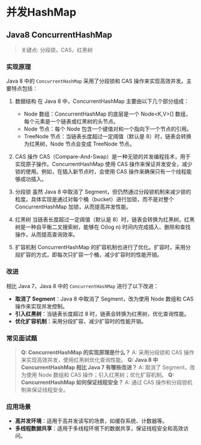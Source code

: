 # 并发HashMap

## Java8 ConcurrentHashMap

<!-- notecardId: 1735049009102 -->

> 关键点: 分段锁，CAS，红黑树

### 实现原理

Java 8 中的 `ConcurrentHashMap` 采用了分段锁和 CAS 操作来实现高效并发。主要特点包括：

1. 数据结构
在 Java 8 中，ConcurrentHashMap 主要由以下几个部分组成：
    - Node 数组：ConcurrentHashMap 的底层是一个 Node<K,V>[] 数组，每个元素是一个链表或红黑树的头节点。
    - Node 节点：每个 Node 包含一个键值对和一个指向下一个节点的引用。
    - TreeNode 节点：当链表长度超过一定阈值（默认是 8）时，链表会转换为红黑树，Node 节点会变成 TreeNode 节点。
2. CAS 操作
CAS（Compare-And-Swap）是一种无锁的并发编程技术，用于实现原子操作。ConcurrentHashMap 使用 CAS 操作来保证并发安全，减少锁的使用。例如，在插入新节点时，会使用 CAS 操作来确保只有一个线程能够成功插入。

3. 分段锁
虽然 Java 8 中取消了 Segment，但仍然通过分段锁机制来减少锁的粒度。具体实现是通过对每个桶（bucket）进行加锁，而不是对整个 ConcurrentHashMap 加锁，从而提高并发性能。

4. 红黑树
当链表长度超过一定阈值（默认是 8）时，链表会转换为红黑树。红黑树是一种自平衡二叉搜索树，能够在 O(log n) 时间内完成插入、删除和查找操作，从而提高查询效率。

5. 扩容机制
ConcurrentHashMap 的扩容机制也进行了优化。扩容时，采用分段扩容的方式，即每次只扩容一个桶，减少扩容时的性能开销。

### 改进

相比 Java 7，Java 8 中的 `ConcurrentHashMap` 进行了以下改进：

- **取消了 Segment**：Java 8 中取消了 Segment，改为使用 Node 数组和 CAS 操作来实现并发控制。
- **引入红黑树**：当链表长度超过 8 时，链表会转换为红黑树，优化查询性能。
- **优化扩容机制**：采用分段扩容，减少扩容时的性能开销。

### 常见面试题

>**Q: ConcurrentHashMap 的实现原理是什么？**
A: 采用分段锁和 CAS 操作来实现高效并发，使用红黑树优化查询性能。
>**Q: Java 8 中 ConcurrentHashMap 相比 Java 7 有哪些改进？**
A: 取消了 Segment，改为使用 Node 数组和 CAS 操作；引入红黑树；优化扩容机制。
>**Q: ConcurrentHashMap 如何保证线程安全？**
A: 通过 CAS 操作和分段锁机制来保证线程安全。

### 应用场景

- **高并发环境**：适用于高并发读写的场景，如缓存系统、计数器等。
- **多线程数据共享**：适用于多线程环境下的数据共享，保证线程安全和高效访问。
